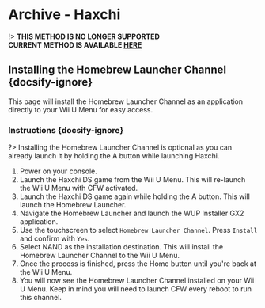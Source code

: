 # Archive - Haxchi

!> **THIS METHOD IS NO LONGER SUPPORTED**  
**CURRENT METHOD IS AVAILABLE [HERE](../../introduction)**

## Installing the Homebrew Launcher Channel {docsify-ignore}

This page will install the Homebrew Launcher Channel as an application directly to your Wii U Menu for easy access.

### Instructions {docsify-ignore}

?> Installing the Homebrew Launcher Channel is optional as you can already launch it by holding the A button while launching Haxchi.

1. Power on your console.
1. Launch the Haxchi DS game from the Wii U Menu. This will re-launch the Wii U Menu with CFW activated.
1. Launch the Haxchi DS game again while holding the A button. This will launch the Homebrew Launcher.
1. Navigate the Homebrew Launcher and launch the WUP Installer GX2 application.
1. Use the touchscreen to select `Homebrew Launcher Channel`. Press `Install` and confirm with `Yes`.
1. Select NAND as the installation destination. This will install the Homebrew Launcher Channel to the Wii U Menu.
1. Once the process is finished, press the Home button until you're back at the Wii U Menu.
1. You will now see the Homebrew Launcher Channel installed on your Wii U Menu. Keep in mind you will need to launch CFW every reboot to run this channel.